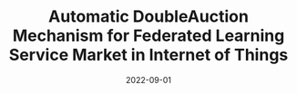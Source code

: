 ---
title: "Automatic DoubleAuction Mechanism for Federated Learning Service Market in Internet of Things"
authors:
- Tianle Mai
- Haipeng Yao
- Jiaqi Xu
- Ni Zhang
- Qifeng Liu
- Song Guo


date: "2022-09-01"
#doi: "10.1109/TNET.2022.3152150"

# Publication type.
# 1 = Conference paper; 2 = Journal article;
# 3 = Preprint Paper; 4 = Report; 5 = Book; 6 = Book section;
# 7 = Thesis; 8 = Patent
publication_types: ["2"]

# Publication name and optional abbreviated publication name.
publication: "*IEEE Transactions on Network Science and Engineering*"
publication_short: "TNSE (JCR-Q1)"

# url_pdf: https://ieeexplore.ieee.org/abstract/document/9722568
# url_code: ''
# url_dataset: ''
# url_poster: ''
# url_project: ''
# url_slides: ''
# url_video: ''

---